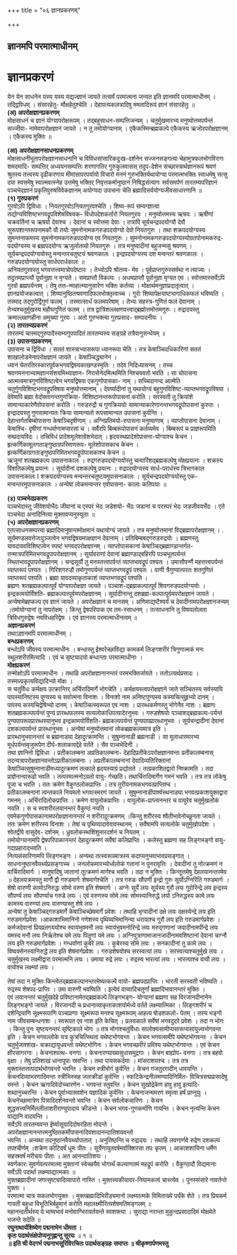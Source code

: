 +++
title = "०६ ज्ञानप्रकरणम्"

+++


## ज्ञानमपि परमात्माधीनम्

# **ज्ञानप्रकरणं**

येन येन साधनेन यस्य यस्य यद्यज्ज्ञानं जायते तत्सर्वं परमात्मना जन्यत इति ज्ञानमपि परमात्माधीनम् । तद्द्विविधम् । संसारहेतु- र्मोक्षहेतुश्चेति । देहापत्यकलत्रादिषु ममतादिरूपं ज्ञानं संसारहेतुः ॥  
**(अ) अपरोक्षज्ञानप्रकरणम्**  
मोक्षसाधनं च ज्ञानं योग्यापरोक्षरूपम् । तद्बहुसाधन-सम्पत्तिजन्यम् । चतुर्मुखमारभ्य मनुष्योत्तमपर्यन्तं सज्जीवा- नामेवापरोक्षज्ञानं जायते । न तु तमोयोग्यानाम् । एकैकस्मिन्ब्रह्मकल्पे एकैकस्य ऋजोरपरोक्षज्ञानम् । एकैकस्य मुक्तिः ॥

**(आ) अपरोक्षज्ञानसाधनप्रकरणम्**  
मोक्षसाधनीभूतापरोक्षज्ञानसाधनानि च विविधसांसारिकदुःख-दर्शनेन सज्जनसङ्गत्या चेहामुत्रफलभोगविरागः शमदमादि- सम्पत्तिर् अध्ययनसम्पत्तिः शरणागतिर् गुरुकुलवासस् तदुप-देशेन सच्छास्त्रार्थज्ञानरूपं श्रवणं श्रुतस्य तत्त्वस्य दृढीकरणाय मीमांसापरपर्यायो विचारो मननं गुरुभक्तिर्यथायोग्या परमात्मभक्तिः स्वाधमेषु सत्सु दया स्वसमेषु स्वात्मवत्स्नेह उत्तमेषु भक्तिर् निवृत्तकर्मानुष्ठानं निषिद्धसंत्यागः सर्वसमर्पणं तारतम्यपरिज्ञानं पञ्चभेदज्ञानं प्रकृतिपुरुषविवेकज्ञानम् अयोग्यदा उपासना चेति ब्रह्मादिसर्वयोग्यजीवसाधारणानि ॥  
**(१) गुरुप्रकरणं**  
गुरवोऽपि द्विविधाः । नियतगुरवोऽनियतगुरवश्चेति । शिष्य-रूपं सम्यग्ज्ञात्वा तद्योग्यविशिष्टभगवद्रूपविशेषविषयक- विधोपदेशकर्तारो नियतगुरवः । मनुष्योत्तमस्य ऋषयः । ऋषीणां चक्रवर्तिनां च ऋषयो देवाश्च । देवानां च स्वोत्तमा देवाः । तत्रापि सूर्यचन्द्रपदयोग्यौ देवौ सुरूपशान्तरूपनामकौ यौ तयोः सुमनोनामकगरुडपदयोग्यो देवो नियतगुरुः । तथा शक्रपदयोग्यस्य सुमन्तनाकमस्य सुमनोनामकगरुडपदयोग्य एव नियतगुरुः । सुमनोनामकगरुडपदयोग्यस्योग्रतपोनामकरुद्र- पदयोग्यस्य च ब्रह्मपदयोग्य ऋजुर्लातव्यो नियतगुरुः । तत्र मनुष्यादीनां बहुजन्मसु श्रवणम् । सूर्यचन्द्रपदयोग्ययोस्तु मन्वन्तरचतुष्टयं श्रवणकालः । इन्द्रपदयोग्यस्य दश मन्वन्तरं श्रवणकालः । गरुडपदयोग्ययोस्तु सार्धपरार्धकालः ॥  
अनियतगुरवस्तु भगवत्तत्त्वमात्रोपदेष्टारः । तेभ्योऽपि श्रोतव्य- मेव । पूर्वप्राप्तगुरुस्सर्वथा न त्याज्यः । तदुत्तमप्राप्त्यौ पूर्वानुज्ञा न मृग्यते । समप्राप्तौ विकल्पः । अधमप्राप्तौ पूर्वानुज्ञा मृग्यत एव । स्वोत्तमास्सर्वेऽपि गुरवो ब्रह्मपर्यन्तम् । तेषु तत्त-न्माहात्म्यानुसारेण भक्तिः कर्तव्या । मोक्षार्थमनुज्ञाप्रदातृत्वात् । ज्ञानप्रयोजकत्वात् । शिष्यानुष्ठितश्रवणादिफलभोक्तृत्वाच्च । गुरोः शिष्यापेक्षयाष्टभागाधिकफलं भविष्यति । तस्माद तद्गुरोर्द्विगुणं फलम् । तस्मात्सार्धं फलमपरेषाम् । तेभ्यः सहस्त्र-गुणितं फलं देवानाम् । तेभ्यश्चतुर्मुखस्य महौघगुणितं फलम् । तत्र द्वात्रिंशल्लक्षणवत्त्वाद्ब्रह्मोत्तमोत्तमगुरुः । रुद्रादयस्तु क्रमाल्लक्षणहीना अमुख्या गुरवः । अतो गुरुभक्त्या गुरुप्रसाद- सम्पादनीयः ।  
**(२) तारतम्यप्रकरणं**  
तारतम्यं चास्मद्गुरुपादैस्सम्यगुपपादितं तारतम्यस्य सङ्ग्रहे तत्रैवानुसन्धेयम् ॥  
**(३) उपासनाप्रकरणम्**  
उपासना च द्विविधा । सततं शास्त्राभ्यासरूपा ध्यानरूपा चेति । तत्र केषाञ्चिदधिकारिणां सततं शाखालोडनेनापरोक्षज्ञानं जायते । केषाञ्चिद्ध्यानेन ।  
ध्यानं चेतरतिरस्कारपूर्वकभगवद्विषयकाखण्डस्मृतिः । तदेव निदिध्यासनम् । तच्च श्रवणमननाभ्यामज्ञानसंशयमिथ्याज्ञान- निरासेनेदमित्थमिति निश्चयवतो भवति । सा चोपासना आत्मत्वमात्रगुणविशिष्टत्वेन भगवद्विषया एकगुणोपासका- नाम् । सच्चिदानन्द आत्मेति चतुर्गुणविशिष्टभगवद्रूपविषया मनुष्योत्तमानाम् । देवर्ष्यादीनां तु यथायोग्यं बहुगुणविशिष्ट-व्याप्तभगवद्रूपविषया । देवेष्वपि ब्रह्मा वेदोक्तानन्तगुणक्रिया- विशिष्टानन्तरूपोपासनां करोति । सरस्वती तु क्रियांशे सामान्याकारेणैवोपासनां करोति । गरुडरुद्रौ च गुणक्रिययोः सामान्याकारेणानन्तभगवद्रूपोपासनां कुरुतः । इन्द्रादयस्तु गुणसामान्यतः क्रिया सामान्यतो रूपसामान्यत उपासनां कुर्वन्ति ।  
देहान्तर्गतबिम्बोपासना केषाञ्चिदृषीणाम् । अग्निप्रतिमयो-रुपासना मनुष्याणाम् । व्याप्तोपासना देवानाम् । केषाश्चि- दृषीणां गन्धर्वाणामप्सरसां च । सर्वैरपि बिम्बरूपोपासनं कर्तव्यमेव । बिम्बरूपं च प्राज्ञरूपमिति सम्प्रदायविदः । तत्त्रिविधं प्रादेशमूलेशाग्रेशभेदात् । हृदयस्थप्रादेशोपासना-योग्याश्च केचन । हृत्कर्णिकामूलगताङ्गुष्ठाग्रपरिमाणरूप- मूलेशोपासकाच केचन । हृत्कर्णिकाग्रगताङ्गुष्ठपरिमितभगवद्रूपोपासकाश्च केचन ॥  
ऋजूनां शतब्रह्मकल्प उपासनाकालः । रुद्रगरुडपदयोग्ययोस्तु चत्वारिंशद्ब्रह्मकल्पेषु मोक्षप्रयत्नः । शक्रस्य विंशतिकल्पेषु प्रयत्नः । सूर्यादीनां दशकल्पेषु प्रयत्नः । रुद्रपदयोग्यस्य सार्ध-परार्धस्य त्रिभागकाल उपासनाकालः I शक्रपदयोग्यस्य मन्वन्तरचतुष्टयमुपासनाकालः । सूर्यचन्द्रपदयोग्ययोस्तु एक-मन्वन्तरमुपासनाकालः । अन्येषां त्वेकमन्वन्तर एवोपासना- कालाः कतिपयाः ॥

**(४) पञ्चभेदप्रकरण**  
पञ्चभेदास्तु जीवेशयोर्भेदः जीवानां च एस्परं भेदः जडेशयो- र्भेदः जडानां च परस्परं भेदः जडजीवयर्भेदः । एते पञ्चभेदा अनादिनित्या मुक्तावप्यनुस्यूताः ॥  
**(५) अपरोक्षज्ञानप्रकरणम्**  
एतत्साधनसम्पत्त्या ब्रह्मादिमानुषान्तमोक्षमानं यथायोग्यं जायते । तत्र मनुष्योत्तमानां विद्ब्रह्मापरोक्षज्ञानम् । . सूर्यमण्डलवत्तेजःपुञ्जत्वेन भगवद्विषयमपक्षज्ञानं देवानाम् । प्रतिबिम्बबद्गरुडरुद्रयोः । ब्रह्मणस्तु यावदायवविशिष्टत्वेन स्पष्टं भगवदपरोक्षज्ञानम् । व्याप्तोपासकानां केषाञ्चिद्ब्रह्माण्डान्तर्गत- तन्मात्रपरिमितभगवद्रूपापरोक्षज्ञानम् । सूर्यावराणां देवानां ब्रह्माण्डाद्बहिरपि पञ्चभूतपर्यन्तं स्थितभावद्रूपापरोक्षज्ञानम् । चन्द्रसूर्यौ तु मनस्तत्त्वपर्यन्तं व्याप्तभावद्रूपं पश्यतः । उमासौपर्न्णै महत्तत्त्वपर्यन्तं व्याप्तरूपं पश्यतः । गिरिशगरुडौ तमोगुणपर्यन्तं व्याप्तभगवद्रूपं पश्यतः । वाणी त्रैगुण्यात्परतः शतगुणितं व्याप्तरूपं पश्यति । ब्रह्मा यावदव्याकृताकाशं व्याप्तभगवद्रूपं पश्यति ।  
ब्रह्मणः शतब्रह्मकल्पात्पूर्वं योग्यापरोक्षज्ञा जायते । पञ्चाश-द्ब्रह्मकल्पात्पूर्वं शिवगरुडपदयोग्ययोः । इन्द्रकामयोर्विंशति- ब्रह्मकल्पात्पूर्वमपरोक्षज्ञानम् । सूर्यादीनान्तु दशब्रह्म-कल्पात्पूर्वमपरोक्षज्ञानं जायते । अन्येषामेब्रह्कल्प एव ज्ञानं जायते । अपरोक्षज्ञानं च मानसम् । अणिमाद्यष्टैश्वर्यं च देवादीनामपरोक्षज्ञानजन्यम् ।तमोयोग्यानां तु नापरोक्षम् । किन्तु द्वेषपरिपाक एव तम-स्साधनम् । तत्साधनानि तु विषयलोलता त्रिविधगुरुद्वेषः नवविधहरिद्वेषः । एवं ज्ञानस्य परमात्माधीनत्वम् ॥  
**अज्ञानप्रकरणं**  
तथाऽज्ञानमपि परमात्माधीनम् ।  
**बन्धप्रकरणम्**  
बन्धोऽपि जीवस्य परमात्माधीनः । बन्धास्तु ईश्वरेच्छाविद्या कामकर्म लिङ्गशरीरं त्रिगुणात्मकं मनः स्थूलशरीरमित्यादि । एवं च सृष्ट्यादयो बन्धान्ताः परमात्माधीनाः ।  
**मोक्षप्रकरणं**  
तन्मोक्षोऽपि परमात्माधीनः । तथाहि अपरोक्षज्ञानानन्तरं परमभक्तिर्जायते । ततोऽत्यर्थप्रसादः । तस्मात्प्रकृत्यविद्यादिभ्यो मोक्षः ।  
स चतुर्विधः कर्मक्षय उत्क्रान्तिर् अर्चिरादिमार्गे भोगचेति । कर्मक्षयस्त्वपरोक्षज्ञाने जाते सञ्चितस्य सर्वस्यापि पापस्यानिष्टस्य पुण्यस्य च सर्वात्मना विनाशः । विनाशो नाम अनिष्टपुण्यस्य कस्यचित्सुहृभ्यो दानम् । पापस्य कस्यचिद्वेषिभ्यो दानम् । केषाञ्चित्स्वरूपत एव नाशः । प्रारब्धकर्मणस्तु भोगेनैव नाशः । ब्रह्मणः शतब्रह्मकल्पपर्यन्तं पुण्यं प्रारब्धफलस्य सत्यलोकाधिपत्यादेरनुभवः । गरुडशेषयोः पञ्चाशद्ब्रह्मकल्प-पर्यन्तं पुण्यपापरूपप्रारब्धस्यानुभव इन्द्रकामयोर्विंशति- ब्रह्मकल्पपर्यन्तं पुण्यपापप्रारब्धानुभवः । सूर्यचन्द्रादीनां देवानां दशकल्पपर्यन्तं प्रारब्धानुभवः । अन्येषां मनुष्योत्तमानां त्वेकब्रह्मकल्पमात्र इति ।  
प्रारब्धानुभवानन्तरं च ब्रह्मनाड्या देहादुत्क्रामन्ति । सुषुम्नानाडी ब्रह्मनाडी । सा मूलाधारमारभ्य मूर्धपर्यन्तमृजुरूपेण दीर्घ-शलाकावद्देहे वर्तते । सैव पञ्चभेदिनी ।  
तथा ज्ञानिनो द्विविधाः । प्रतीकालम्बना अप्रतिकालम्बना- देहादिप्रतीकेऽपरोक्षज्ञानवन्तः प्रतीकालम्बनास् तदन्यत्रापरोक्षज्ञानवन्तोऽप्रतीकालम्बनाः । अप्रतीकालम्बनानां देवादिव्यतिरिक्तानां  
केषाञ्चित्सुषुम्नानाडीमध्यादुत्क्रमणं तत्काले हृदयस्याग्रं प्रद्योतते । तत्प्रकाशितद्वारो निष्क्रामति । तदा प्राज्ञेनान्वारूढो भवति । तत्परमात्मनोऽग्रतो वायु- र्गच्छति। तथार्चिरादिमार्गेण गमनं भवति । तत्र तत्र लोकेषु पूजा च भवति । ततः क्रमेण वैकुण्ठलोकप्राप्तिः । तत्र तुरीयनामकभगवत्प्राप्तिश्च ।  
प्रतीकालम्बनानां त्वन्तकाले नियमतो भगवत्स्मरणं जायते । सुषुम्नानाडीपार्श्वस्थनाड्या भगवत्प्रकाशयुक्तद्वारा गमनम् । अर्चिरादिलोकप्राप्तिः । क्रमेण वायुलोकप्राप्तिः । वायुलोक-प्राप्त्यनन्तरं च वायुरेव चतुर्मुखलोकं नयति । स च स्वशरीरलयानन्तरं वैकुण्ठं नयति ।  
एवमेकगुणोपासकानामपरोक्षज्ञानानन्तरं न शरीरादुत्क्रमणम् ।किन्तु शरीरस्य श्वैतीभावेनोच्छूनता जायते । ततः क्रमेण शरीरस्य विनाशः । तेषां च पृथिव्यादावेवावस्थानम् । सर्वेषामपि सत्यलोके चतुर्मुखोपदेशः । श्वेतद्वीपे वासुदेव- दर्शनम् । ध्रुवलोकस्थशिंशुमारदर्शनं च नियतम् ।  
तमोयोग्यानामपि द्वेषपरिपाकानन्तरं देहादुत्क्रमणं सर्वेषां कलिप्राप्तिः । कलेस्तु ब्रह्मणा सह लिङ्गभङ्गो वायु- गदाप्रहाराद्भवति ।   
नित्यसंसारिणामपि लिङ्गभङ्गः । अन्यथा तत्स्वरूपमात्रस्य कदाप्यनुभवाभावप्रसङ्गात् । साधनानुष्ठानवैयर्थ्यप्रसङ्गाच्च । जनलोकमारभ्योर्ध्वलोकं गतानां न पुनरावृत्तिः । देवादीनां तु नोत्क्रमणं न वार्चिरादिमार्गः । मानुषादिषु जातानां तूत्क्रमणं मार्गश्च भवति । तदा न मुक्तिः । किन्तूत्तमेषु देहलयानन्तरमेव ॥ देहलयक्रमस्तु मार्गौ द्वौ गरुडमार्गः शेषमार्गश्चेति । तत्र गरुडः सौपर्णी इन्द्रो गुरुः सूर्योऽग्निरिति गरुडमार्गः । शेषो वारुणी कामोऽनिरुद्धः सोमो वरुण इति शेषमार्गः । अग्नेः सूर्ये लयः सूर्यस्य गुरौ लयः गुरोरिन्द्रे लय इन्द्रस्य सौपर्ण्य लयः सौपर्ण्याच गरुडे लयः । एवं वरुणस्य सोमे लयः सोमस्यानिरुद्धे लयो ऽनिरुद्धस्य कामे लयः कामस्य वारुण्यां लयः वारुण्यास्तु शेषे लयः ।  
अन्येषां तु केषाञ्चिद्गरुडमार्गे केषाञ्चिच्छेषमार्गे प्रवेशः । तथाहि भृग्वादीनां दक्षे लयः दक्षस्येन्द्रे लय इति गरुडमार्गप्रवेशः ।आकाशाभिमानिनो गणेशस्य पृथिव्यभिमानिन्या धरायाश्च गुरौ लय इति गरुडमार्गप्रवेशः । कर्मजदेवानां प्रियव्रतगययोश्च स्वायंभुवमनौ लयः स्वायंभुवमनोरिन्द्रे लयः मरुद्गणानां जयादीनामपीन्द्रे लयः यमस्य मनौ लयः निर्ऋतेश्च यमे लयः पितॄणां यमे लयः । अग्निपुत्राणामाजानजादीनामवशिष्टानां देवानां चाग्नौ लय इति गरुडमार्गप्रवेशः । गन्धर्वाणां कुबेरे लयः । कुबेरस्य सोमे लयः । सनकादीनां तु कामे लयः । विष्वक्सेनस्यानिरुद्धे लय इति शेषमार्गप्रवेशः । गरुडशेषयोश्च सरस्वत्यां लयः । सरस्वत्याश्चतुर्मुखे लयः । चतुर्मुखस्य लक्ष्मीद्वारा परमात्मनि लयः । उमाया रुद्रे लयः । रुद्रस्य भारत्यां लयः । भारत्याश्च वायौ लयः । वायोश्च लक्ष्म्यां लयः ।

तेषां तदा न मुक्तिः किन्त्वेतद्ब्रह्मकल्पानन्तरमेष्यत्कल्पे वायो- ब्रह्मपदप्राप्तिः । भारती सरस्वती भविष्यति । रुद्रस्य शेषपद-प्राप्तिः । उमा वारुणी भवष्यिति । इत्येवं वाय्वादिचतुर्णां ब्रह्मादिभावानन्तरं मुक्तिः ।  
एवं लयानन्तरं चतुर्मुखदेहे प्रविष्टानामेतद्ब्रह्मकल्पे लिङ्गभङ्ग- योग्यानां ब्रह्मणा सह विरजानदीनानेन लिङ्गभङ्गो जायते । विरजानदी च प्रधानाव्याकृताकाशयोर्मध्ये वर्तते लक्ष्म्यात्मिका । लिङ्गशरीरं च दशेन्द्रियाणि सूक्ष्मरूपाणि पञ्चप्राणाः सूक्ष्मरूपा मनश्च सूक्ष्मरूपम् आहत्य षोडशकलो- पेतम् । तस्य भङ्गो नाम जीवसम्बन्धनाशः । स्वरूपत एव नाश इति केचित् । प्रलयकाले सर्वेषां भगवदुदरे प्रवेशः । तदा न भोगः । किन्तु पुनः सृष्टयनन्तरं सृष्टिकाले भोगः ॥ तत्र भोगाश्चतुर्विधाः सालोक्यसामीप्यसारूप्यसायुज्यभोगवन्त इति । केचन भगवल्लोके यत्र कुत्रचित्स्थिता यथेष्टभोगवन्तः । केचन भगवत्समीपे यथेष्टभोगवन्तः । केचन चतुर्भुजाश्शंख- चक्राद्यायुधवन्तो यथेष्टभोगिनः । केचन भगवच्छरीरं प्रविश्य यथेष्टभोगवन्तः । एवं केचन क्षीरसागरगाः । केचनाश्वत्थ- वनगाः । केचनारण्याख्यसुधासमुद्रगाः । केचन बाह्योप- वनगाः । तत्र बहवो वृक्षाः । तेषु प्रतिशाखं धानापूपाः स्रवन्ति । तथा पायसकर्दमाः । मांसराशयश्च । तत्र तत्र मुक्तास्तत्तत्पदार्थभोगवन्तो भवन्ति । केचन स्त्रीभोगं कुर्वन्ति । केचन गजतुरगादीन् धावयन्ति । केचनदिव्याभरणादिमन्तः स्त्रीभिस्सह जलक्रीडां कुर्वन्ति । स्फटिकेन्द्रनीलमण्यादिनिर्मित- विचित्रसद्मप्रासादेषु रमन्ते । केचन ऋगादिवेदोच्चारणेन - भगवन्तं स्तुवन्ति । केचन सुखोद्रेकेण हावु हावु इत्यादि- शब्दानुच्चरन्ति । केचन पूर्वाभ्यासवशेन यज्ञादिकं कुर्वन्ति । केचनाजन्ममरणं स्मृत्वा हर्षं प्राप्नुयुः । केचनेच्छामात्रेण पित्रादिदर्शनवन्तो भवन्ति । केचन सर्वलोकचारिणः । केचन शुद्धसत्त्वनिर्मितलीलाशरीराण्युपादाय क्रीडन्ते । केचन भगव-गुणकर्माणि गायन्ति । केचन नृत्यन्ति केचन वाद्यानि वादयन्ति ।  
सर्वेऽपि तारतम्यवन्त ईर्ष्यासूयादिदोषरहिता मोदन्ते । अपरोक्षज्ञानानन्तरमनुष्ठितकर्मोपासनादिवशादानन्दातिशयवन्तो  
भवन्ति । अन्यथा तदनुष्ठानवैयर्थ्यापातात् । अनुतिष्ठन्ति च रुद्रादयः । तथाहि लवणार्णवे रुद्रेण दशकल्पं तपश्चीर्णम् ।शक्रेण कोटिवर्षं धूमः पीतः । सूर्येणायुतवर्षमर्वाक्शिरसा तपः कृतम् । आकाशशायिना धर्मेण सहस्रवर्षं मरीचयः पीताः । अत आनन्दातिशयः ।  
स्वर्णकारः सुवर्णवत्परमात्मा मुक्तानां स्वेच्छयैव भोगार्थं कल्याणतमं महद्रूपं करोति । वैकुण्ठादौ विद्यमानाः सर्वेऽपि पदार्था लक्ष्म्याद्यात्मकाः ॥  
मुक्तब्रह्मादीनां जगत्सृष्ट्यादिव्यापारो नास्ति । मुक्तस्वकीयावर-नियामकत्वं चास्त्येव । पुनस्संसारे नावर्तन्ते मुक्ताः ।  
परमात्मा चात्र सकलभोगयुक्तः । मुक्तब्रह्मादिभिरीड्यमानो लक्ष्म्यात्मके विमिताख्ये पर्यंके शेते । तत्र प्रियकर्म गायती बहुधा विभूतिभिर्बहुमानं करोति महालक्ष्मीरित्यशेषमतिमङ्गलम् ॥  
महानन्दतीर्थस्य ये भाष्यभावं मनोवाग्भिरावर्तयन्ते स्वशक्त्या । सुराद्या नरान्ता मुकुन्दप्रसादादिमं मोक्षमेते भजन्ते सदेति ॥  
**रघुनाथार्यशिष्येण पद्मनाभेन धीमता ।  
कृतः पदार्थसंक्षेपोप्यनुगृह्णन्तु सूरयः** ॥ १ ॥  
**॥ इति श्री वेदगर्भ पद्मनाभसूरिविरचितः पदार्थसङ्ग्रहः समाप्तः ॥ श्रीकृष्णार्पणमस्तु**

